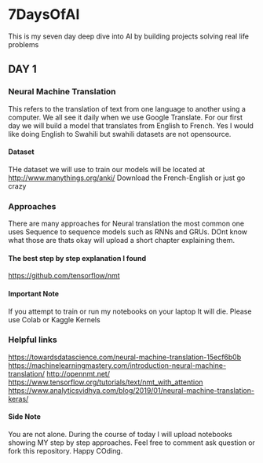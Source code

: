# 7DaysOfAI
This is my seven day deep dive into AI by building projects solving real life problems
## DAY 1
### Neural Machine Translation
This refers to the translation of text from one language to another using a computer. We all see it daily when we use Google Translate. For our first day we will build a model that translates from English to French. Yes I would like doing English to Swahili but swahili datasets are not opensource. 

#### Dataset
THe dataset we will use to train our models will be located at
http://www.manythings.org/anki/
Download the French-English or just go crazy


### Approaches
There are many approaches for Neural translation the most common one uses Sequence to sequence models such as RNNs and GRUs. DOnt know what those are thats okay will upload a short chapter explaining them.

#### The best step by step explanation I found
https://github.com/tensorflow/nmt

#### Important Note
If you attempt to train or run my notebooks on your laptop It will die. Please use Colab or Kaggle Kernels

### Helpful links
https://towardsdatascience.com/neural-machine-translation-15ecf6b0b
https://machinelearningmastery.com/introduction-neural-machine-translation/
http://opennmt.net/
https://www.tensorflow.org/tutorials/text/nmt_with_attention
https://www.analyticsvidhya.com/blog/2019/01/neural-machine-translation-keras/

#### Side Note 
You are not alone. During the course of today I will upload notebooks showing MY step by step approaches. Feel free to comment ask question or fork this repository. Happy COding.
